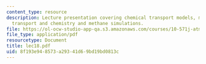 ```yaml
---
content_type: resource
description: Lecture presentation covering chemical transport models, model for atmospheric
  transport and chemistry and methane simulations.
file: https://ol-ocw-studio-app-qa.s3.amazonaws.com/courses/10-571j-atmospheric-physics-and-chemistry-spring-2006/8f193e948573a29341d69bd19bd0813c_lec18.pdf
file_type: application/pdf
resourcetype: Document
title: lec18.pdf
uid: 8f193e94-8573-a293-41d6-9bd19bd0813c
---
```

